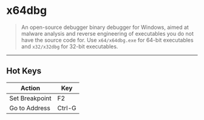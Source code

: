 # x64dbg

> An open-source debugger binary debugger for Windows, aimed at malware analysis and reverse engineering of executables you do not have the source code for. Use `x64/x64dbg.exe` for 64-bit executables and `x32/x32dbg` for 32-bit executables.

---

## Hot Keys

| Action | Key |
| --- | --- |
| Set Breakpoint | F2 |
| Go to Address | Ctrl-G |
